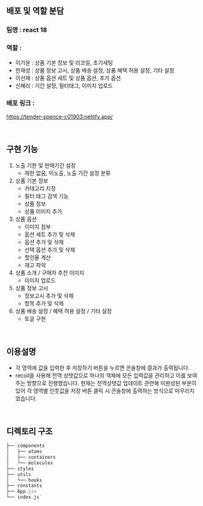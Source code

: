 ## 배포 및 역할 분담


### 팀명 : react 18

### 역할 : 

- 이가윤 : 상품 기본 정보 및 리코일, 초기세팅
- 한재성 : 상품 정보 고시, 상품 배송 설정, 상품 혜택 허용 설정, 기타 설정
- 이선재 : 상품 옵션 세트 및 상품 옵션, 추가 옵션
- 신혜리 : 기간 설정, 필터태그, 이미지 업로드

### 배포 링크 : 
https://tender-spence-c01903.netlify.app/

<br/>

## **구현 기능**

1. 노출 기한 및 판매기간 설정
    - 제한 없음, 미노출, 노출 기간 설정 분류
2. 상품 기본 정보 
    - 카테고리 지정
    - 필터 태그 검색 기능
    - 상품 정보
    - 상품 이미지 추가
3. 상품 옵션
    - 이미지 첨부
    - 옵션 세트 추가 및 삭제
    - 옵션 추가 및 삭제
    - 선택 옵션 추가 및 삭제
    - 할인율 계산
    - 재고 파악
4. 상품 소개 / 구매자 추천 이미지
    - 이미지 업로드
5. 상품 정보 고시
    - 정보고시 추가 및 삭제
    - 항목 추가 및 삭제
6. 상품 배송 설정 / 혜택 허용 설정 / 기타 설정
    - 토글 구현

<br/>

## 이용설명
- 각 영역에 값을 입력한 후 저장하기 버튼을 누르면 콘솔창에 결과가 출력됩니다.
- recoil을 사용해 전역 상탯값으로 하나의 객체에 모든 입력값을 관리하고 이를 보여주는 방향으로 진행했습니다. 현재는 전역상탯값 업데이트 관련해 미완성된 부분이 있어 각 영역별 인풋값을 저장 버튼 클릭 시 콘솔창에 출력하는 방식으로 마무리지었습니다.
   
<br/>  

## 디렉토리 **구조**


```jsx
├── components
│   ├── atoms
│   ├── containers
│   └── molecules
├── styles
├── utils
│   └── hooks 
├── constants
├── App.jsx
└── index.js`
```

